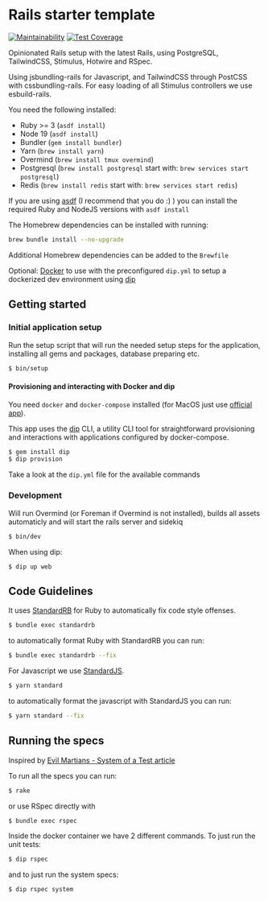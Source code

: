 # Rails starter template

[![Maintainability](https://api.codeclimate.com/v1/badges/1600dfceb82cea156f2f/maintainability)](https://codeclimate.com/github/peterberkenbosch/rails-starter-template/maintainability)
[![Test Coverage](https://api.codeclimate.com/v1/badges/1600dfceb82cea156f2f/test_coverage)](https://codeclimate.com/github/peterberkenbosch/rails-starter-template/test_coverage)

Opinionated Rails setup with the latest Rails, using PostgreSQL, TailwindCSS, Stimulus, Hotwire and RSpec.

Using jsbundling-rails for Javascript, and TailwindCSS through PostCSS with cssbundling-rails. For easy loading of all Stimulus controllers
we use esbuild-rails.

You need the following installed:

* Ruby >= 3 (`asdf install`)
* Node 19 (`asdf install`)
* Bundler (`gem install bundler`)
* Yarn (`brew install yarn`)
* Overmind (`brew install tmux overmind`)
* Postgresql (`brew install postgresql` start with: `brew services start postgresql`)
* Redis (`brew install redis` start with: `brew services start redis`)

If you are using [asdf](https://asdf-vm.com/) (I recommend that you do :) ) you can install the required Ruby and NodeJS versions with `asdf install`

The Homebrew dependencies can be installed with running:

```bash
brew bundle install --no-upgrade
```

Additional Homebrew dependencies can be added to the `Brewfile`

Optional: [Docker](https://docs.docker.com/engine/installation/mac/) to use with the preconfigured `dip.yml` to setup a dockerized dev environment using [dip](https://github.com/bibendi/dip)

## Getting started

### Initial application setup

Run the setup script that will run the needed setup steps for the application, installing all gems and packages, database preparing etc.

```sh
$ bin/setup
```

#### Provisioning and interacting with Docker and dip

You need `docker` and `docker-compose` installed (for MacOS just use [official app](https://docs.docker.com/engine/installation/mac/)).

This app uses the [dip](https://github.com/bibendi/dip) CLI, a utility CLI tool for straightforward provisioning and interactions with applications configured by docker-compose.

```sh
$ gem install dip
$ dip provision
```

Take a look at the `dip.yml` file for the available commands

### Development

Will run Overmind (or Foreman if Overmind is not installed), builds all assets automaticly and will start the rails server and sidekiq

```sh
$ bin/dev
```

When using dip:

```
$ dip up web
```

## Code Guidelines

It uses [StandardRB](https://github.com/testdouble/standard) for Ruby to automatically fix code style offenses.

```sh
$ bundle exec standardrb
```

to automatically format Ruby with StandardRB you can run:

```sh
$ bundle exec standardrb --fix
```

For Javascript we use [StandardJS](https://standardjs.com/).

```sh
$ yarn standard
```

to automatically format the javascript with StandardJS you can run:

```sh
$ yarn standard --fix
```

## Running the specs

Inspired by [Evil Martians - System of a Test article](https://evilmartians.com/chronicles/system-of-a-test-setting-up-end-to-end-rails-testing)

To run all the specs you can run:

```sh
$ rake
```

or use RSpec directly with

```sh
$ bundle exec rspec
```

Inside the docker container we have 2 different commands. To just run the unit tests:

```sh
$ dip rspec
```

and to just run the system specs:

```sh
$ dip rspec system
```
